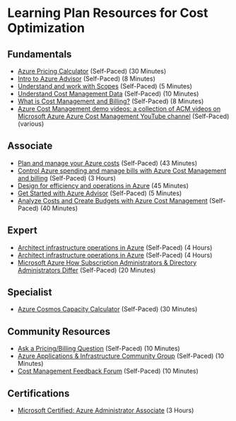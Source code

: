 # Learning Plan Resources for Cost Optimization

## Fundamentals

* [Azure Pricing Calculator](https://azure.microsoft.com/en-us/pricing/calculator/?&OCID=AID2000128_SEM_08PbDDI7&MarinID=08PbDDI7_78889977407231_azure%20pricing%20calculator_be_c__1262239398853538_kwd-78889985548526:loc-190&lnkd=Bing_Azure_Brand&msclkid=e42948871b501e874a9616fd4ef3fd8b&ef_id=Xcx00gAABIsf93tO:20200324184701:s&dclid=CjkKEQjw3-bzBRDR343VpZKmwtYBEiQAFtas2kiBARsDwJp4LYi224ToJ3t2ykuJhJLggNVp00Dmwsrw_wcB) (Self-Paced) (30 Minutes)
* [Intro to Azure Advisor](https://docs.microsoft.com/en-us/azure/advisor/advisor-overview) (Self-Paced) (8 Minutes)
* [Understand and work with Scopes](https://docs.microsoft.com/en-us/azure/cost-management-billing/costs/understand-work-scopes) (Self-Paced) (5 Minutes)
* [Understand Cost Management Data](https://docs.microsoft.com/en-us/azure/cost-management-billing/costs/understand-cost-mgt-data) (Self-Paced) (10 Minutes)
* [What is Cost Management and Billing?](https://docs.microsoft.com/en-us/azure/cost-management-billing/cost-management-billing-overview) (Self-Paced) (8 Minutes)
* [Azure Cost Management demo videos: a collection of ACM videos on Microsoft Azure Azure Cost Management YouTube channel](https://aka.ms/costmgmt/videos) (Self-Paced)(various)

## Associate

* [Plan and manage your Azure costs](https://docs.microsoft.com/en-us/learn/modules/plan-manage-azure-costs/) (Self-Paced) (43 Minutes)
* [Control Azure spending and manage bills with Azure Cost Management and billing](https://docs.microsoft.com/en-us/learn/paths/control-spending-manage-bills/) (Self-Paced) (3 Hours)
* [Design for efficiency and operations in Azure](https://docs.microsoft.com/en-us/learn/modules/design-for-efficiency-and-operations-in-azure/) (45 Minutes)
* [Get Started with Azure Advisor](https://docs.microsoft.com/en-us/azure/advisor/advisor-get-started) (Self-Paced) (5 Minutes)
* [Analyze Costs and Create Budgets with Azure Cost Management](https://docs.microsoft.com/en-us/learn/modules/analyze-costs-create-budgets-azure-cost-management/?WT.mc_id=costmanagementcontent_docsazurebilling_-inproduct-learn) (Self-Paced) (40 Minutes)

## Expert

* [Architect infrastructure operations in Azure](https://docs.microsoft.com/en-us/learn/paths/architect-infrastructure-operations/) (Self-Paced) (4 Hours)
* [Architect infrastructure operations in Azure](https://docs.microsoft.com/en-us/learn/paths/architect-infrastructure-operations/) (Self-Paced) (4 Hours)
* [Microsoft Azure How Subscription Administrators & Directory Administrators Differ](https://blogs.msdn.microsoft.com/edutech/administration/microsoft-azure-how-subscription-administrators-directory-administrators-differ/) (Self-Paced) (20 Minutes)

## Specialist

* [Azure Cosmos Capacity Calculator](https://cosmos.azure.com/capacitycalculator/) (Self-Paced) (30 Minutes)

## Community Resources

* [Ask a Pricing/Billing Question](https://social.msdn.microsoft.com/Forums/en-US/home?forum=AzureCostManagement&filter=alltypes&sort=relevancedesc&searchTerm=Azure%20Cost%20Management) (Self-Paced) (10 Minutes)
* [Azure Applications & Infrastructure Community Group](https://www.yammer.com/msuspartner/#/threads/inGroup?type=in_group&feedId=2930261) (Self-Paced) (10 Minutes)
* [Cost Management Feedback Forum](https://feedback.azure.com/forums/906772-cost-management) (Self-Paced) (10 Minutes)

## Certifications

* [Microsoft Certified: Azure Administrator Associate](https://docs.microsoft.com/en-us/learn/certifications/azure-administrator?wt.mc_id=learningredirect_certs-web-wwl) (3 Hours)
